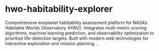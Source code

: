 # hwo-habitability-explorer
Comprehensive exoplanet habitability assessment platform for NASA’s Habitable Worlds Observatory (HWO). Integrates multi-metric scoring algorithms, machine learning prediction, and observability optimization to prioritize life-detection targets. Built with modern web technologies for interactive exploration and mission planning.
.